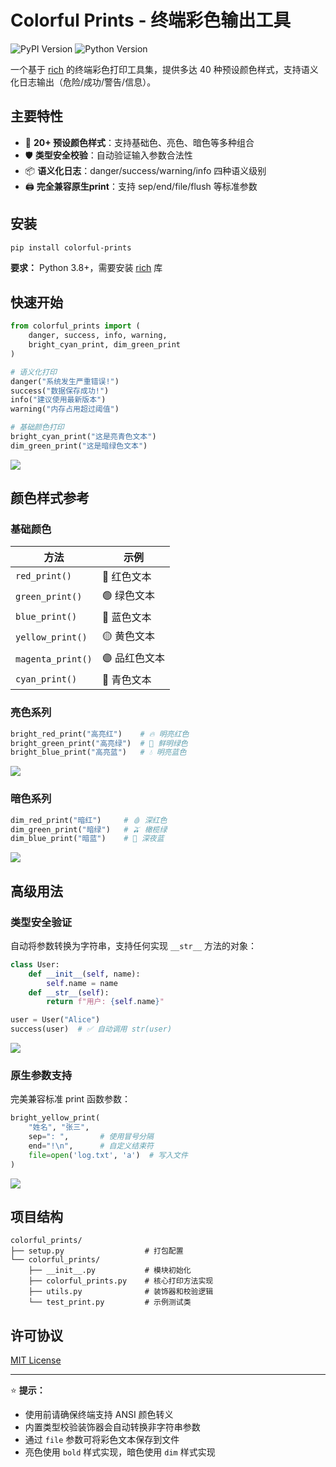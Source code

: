 
# Colorful Prints - 终端彩色输出工具

![PyPI Version](https://img.shields.io/pypi/v/colorful_prints?style=flat-square) ![Python Version](https://img.shields.io/badge/python-3.8+-blue.svg?style=flat-square)

一个基于 [rich](https://github.com/Textualize/rich) 的终端彩色打印工具集，提供多达 40 种预设颜色样式，支持语义化日志输出（危险/成功/警告/信息）。

## 主要特性

- 🌈 **20+ 预设颜色样式**：支持基础色、亮色、暗色等多种组合
- 🛡 **类型安全校验**：自动验证输入参数合法性
- 📦 **语义化日志**：danger/success/warning/info 四种语义级别
- 🖨 **完全兼容原生print**：支持 sep/end/file/flush 等标准参数

## 安装

```bash
pip install colorful-prints
```

**要求：** Python 3.8+，需要安装 [rich](https://pypi.org/project/rich/) 库

## 快速开始


```python
from colorful_prints import (
    danger, success, info, warning,
    bright_cyan_print, dim_green_print
)

# 语义化打印
danger("系统发生严重错误!")
success("数据保存成功!")
info("建议使用最新版本")
warning("内存占用超过阈值")

# 基础颜色打印
bright_cyan_print("这是亮青色文本")
dim_green_print("这是暗绿色文本")
```
![](./image/quick_start.png)
## 颜色样式参考

### 基础颜色

| 方法              | 示例         |
| ----------------- | ------------ |
| `red_print()`     | 🔴 红色文本   |
| `green_print()`   | 🟢 绿色文本   |
| `blue_print()`    | 🔵 蓝色文本   |
| `yellow_print()`  | 🟡 黄色文本   |
| `magenta_print()` | 🟣 品红色文本 |
| `cyan_print()`    | 🌊 青色文本   |

### 亮色系列


```python
bright_red_print("高亮红")    # 🔥 明亮红色
bright_green_print("高亮绿")  # 🌿 鲜明绿色
bright_blue_print("高亮蓝")   # 💧 明亮蓝色
```
![](./image/bright.png)
### 暗色系列


```python
dim_red_print("暗红")     # 🩸 深红色
dim_green_print("暗绿")   # 🫒 橄榄绿
dim_blue_print("暗蓝")    # 🌌 深夜蓝
```
![](./image/dim.png)
## 高级用法

### 类型安全验证

自动将参数转换为字符串，支持任何实现 `__str__` 方法的对象：


```python
class User:
    def __init__(self, name):
        self.name = name
    def __str__(self):
        return f"用户: {self.name}"

user = User("Alice")
success(user)  # ✅ 自动调用 str(user)
```
![](./image/type_safe.png)
### 原生参数支持

完美兼容标准 print 函数参数：


```python
bright_yellow_print(
    "姓名", "张三",
    sep=": ",       # 使用冒号分隔
    end="!\n",      # 自定义结束符
    file=open('log.txt', 'a')  # 写入文件
)
```
![](./image/print.png)
## 项目结构

```
colorful_prints/
├── setup.py                  # 打包配置
└── colorful_prints/
    ├── __init__.py           # 模块初始化
    ├── colorful_prints.py    # 核心打印方法实现
    ├── utils.py              # 装饰器和校验逻辑
    └── test_print.py         # 示例测试类
```


## 许可协议

[MIT License](LICENSE)

---

⭐ **提示：**
- 使用前请确保终端支持 ANSI 颜色转义
- 内置类型校验装饰器会自动转换非字符串参数
- 通过 `file` 参数可将彩色文本保存到文件
- 亮色使用 `bold` 样式实现，暗色使用 `dim` 样式实现
